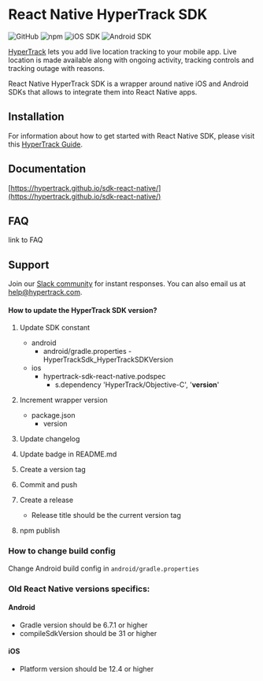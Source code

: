 # React Native HyperTrack SDK

![GitHub](https://img.shields.io/github/license/hypertrack/sdk-react-native.svg) ![npm](https://img.shields.io/npm/v/hypertrack-sdk-react-native.svg) ![iOS SDK](https://img.shields.io/badge/iOS%20SDK-4.13.0-brightgreen.svg) ![Android SDK](https://img.shields.io/badge/Android%20SDK-6.3.0-brightgreen.svg)

[HyperTrack](https://www.hypertrack.com) lets you add live location tracking to your mobile app. Live location is made available along with ongoing activity, tracking controls and tracking outage with reasons.

React Native HyperTrack SDK is a wrapper around native iOS and Android SDKs that allows to integrate them into React Native apps.

## Installation

For information about how to get started with React Native SDK, please visit this [HyperTrack Guide](https://www.hypertrack.com/docs/install-sdk-react-native).

## Documentation

[https://hypertrack.github.io/sdk-react-native/](https://hypertrack.github.io/sdk-react-native/)

## FAQ

link to FAQ

## Support

Join our [Slack community](https://join.slack.com/t/hypertracksupport/shared_invite/enQtNDA0MDYxMzY1MDMxLTdmNDQ1ZDA1MTQxOTU2NTgwZTNiMzUyZDk0OThlMmJkNmE0ZGI2NGY2ZGRhYjY0Yzc0NTJlZWY2ZmE5ZTA2NjI) for instant responses. You can also email us at help@hypertrack.com.

#### How to update the HyperTrack SDK version?

1. Update SDK constant

   - android
     - android/gradle.properties - HyperTrackSdk_HyperTrackSDKVersion
   - ios
     - hypertrack-sdk-react-native.podspec
       - s.dependency 'HyperTrack/Objective-C', '**version**'

2. Increment wrapper version
   - package.json
     - version
3. Update changelog
4. Update badge in README.md
5. Create a version tag
6. Commit and push
7. Create a release
   - Release title should be the current version tag
8. npm publish

### How to change build config

Change Android build config in `android/gradle.properties`

### Old React Native versions specifics:

#### Android

- Gradle version should be 6.7.1 or higher
- compileSdkVersion should be 31 or higher

#### iOS

- Platform version should be 12.4 or higher
